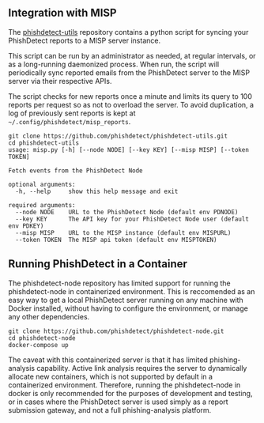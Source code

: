 ## Integration with MISP

The [phishdetect-utils](https://github.com/phishdetect/phishdetect-utils)
repository contains a python script for syncing your PhishDetect reports to a
MISP server instance.

This script can be run by an administrator as needed, at regular intervals, or
as a long-running daemonized process. When run, the script will periodically
sync reported emails from the PhishDetect server to the MISP server via their
respective APIs.

The script checks for new reports once a minute and limits its query to 100
reports per request so as not to overload the server. To avoid duplication, a
log of previously sent reports is kept at `~/.config/phishdetect/misp_reports`.

```
git clone https://github.com/phishdetect/phishdetect-utils.git
cd phishdetect-utils
usage: misp.py [-h] [--node NODE] [--key KEY] [--misp MISP] [--token TOKEN]

Fetch events from the PhishDetect Node

optional arguments:
  -h, --help     show this help message and exit

required arguments:
  --node NODE    URL to the PhishDetect Node (default env PDNODE)
  --key KEY      The API key for your PhishDetect Node user (default env PDKEY)
  --misp MISP    URL to the MISP instance (default env MISPURL)
  --token TOKEN  The MISP api token (default env MISPTOKEN)
```

## Running PhishDetect in a Container

The phishdetect-node repository has limited support for running the
phishdetect-node in containerized environment. This is reccomended as an easy
way to get a local PhishDetect server running on any machine with Docker
installed, without having to configure the environment, or manage any other
dependencies.

```
git clone https://github.com/phishdetect/phishdetect-node.git
cd phishdetect-node
docker-compose up
```
The caveat with this containerized server is that it has limited
phishing-analysis capability. Active link analysis requires the server to
dynamically allocate new containers, which is not supported by default in a
containerized environment. Therefore, running the phishdetect-node in docker is
only recommended for the purposes of development and testing, or in cases where
the PhishDetect server is used simply as a report submission gateway, and not a
full phishing-analysis platform.

